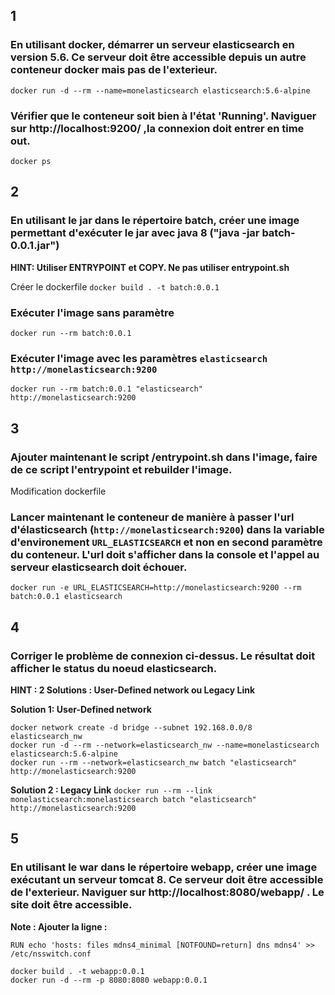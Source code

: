 
## 1 
### En utilisant docker, démarrer un serveur elasticsearch en version 5.6. Ce serveur doit être accessible depuis un autre conteneur docker mais pas de l'exterieur. 
```docker run -d --rm --name=monelasticsearch elasticsearch:5.6-alpine```

### Vérifier que le conteneur soit bien à l'état 'Running'. Naviguer sur http://localhost:9200/ ,la connexion doit entrer en time out.
```docker ps```

## 2 
### En utilisant le jar dans le répertoire batch, créer une image permettant d'exécuter le jar avec java 8 ("java -jar batch-0.0.1.jar")
**HINT: Utiliser ENTRYPOINT et COPY. Ne pas utiliser entrypoint.sh**

Créer le dockerfile
```docker build . -t batch:0.0.1```

### Exécuter l'image sans paramètre
```docker run --rm batch:0.0.1```

### Exécuter l'image avec les paramètres ```elasticsearch http://monelasticsearch:9200```
```docker run --rm batch:0.0.1 "elasticsearch" http://monelasticsearch:9200```

## 3 
### Ajouter maintenant le script /entrypoint.sh dans l'image, faire de ce script l'entrypoint et rebuilder l'image. 
Modification dockerfile

### Lancer maintenant le conteneur de manière à passer l'url d'élasticsearch (```http://monelasticsearch:9200```) dans la variable d'environement ```URL_ELASTICSEARCH``` et non en second paramètre du conteneur. L'url doit s'afficher dans la console et l'appel au serveur elasticsearch doit échouer.
```docker run -e URL_ELASTICSEARCH=http://monelasticsearch:9200 --rm batch:0.0.1 elasticsearch```

## 4 
### Corriger le problème de connexion ci-dessus. Le résultat doit afficher le status du noeud elasticsearch.
**HINT : 2 Solutions : User-Defined network ou Legacy Link**

**Solution 1: User-Defined network**
```
docker network create -d bridge --subnet 192.168.0.0/8 elasticsearch_nw
docker run -d --rm --network=elasticsearch_nw --name=monelasticsearch elasticsearch:5.6-alpine 
docker run --rm --network=elasticsearch_nw batch "elasticsearch" http://monelasticsearch:9200
```

**Solution  2 : Legacy Link**
```docker run --rm --link monelasticsearch:monelasticsearch batch "elasticsearch" http://monelasticsearch:9200```


## 5 
### En utilisant le war dans le répertoire webapp, créer une image exécutant un serveur tomcat 8. Ce serveur doit être accessible de l'exterieur. Naviguer sur http://localhost:8080/webapp/ . Le site doit être accessible.
**Note : Ajouter la ligne :**

```RUN echo 'hosts: files mdns4_minimal [NOTFOUND=return] dns mdns4' >> /etc/nsswitch.conf```

```
docker build . -t webapp:0.0.1
docker run -d --rm -p 8080:8080 webapp:0.0.1
```
